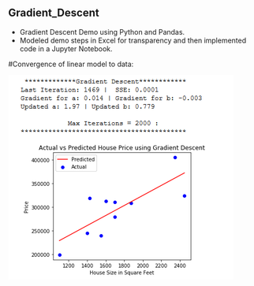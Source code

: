## Gradient_Descent
* Gradient Descent Demo using Python and Pandas.
* Modeled demo steps in Excel for transparency and then implemented code in a Jupyter Notebook.


#Convergence of linear model to data:


![Alt text](images/gd_convergence.PNG)
